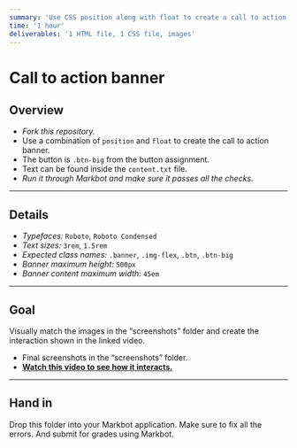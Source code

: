 ```yaml
---
summary: 'Use CSS position along with float to create a call to action banner.'
time: '1 hour'
deliverables: '1 HTML file, 1 CSS file, images'
---
```


# Call to action banner

## Overview

- *Fork this repository.*
- Use a combination of `position` and `float` to create the call to action banner.
- The button is `.btn-big` from the button assignment.
- Text can be found inside the `content.txt` file.
- *Run it through Markbot and make sure it passes all the checks.*

---

## Details

- *Typefaces:* `Roboto`, `Roboto Condensed`
- *Text sizes:* `3rem`, `1.5rem`
- *Expected class names:* `.banner`, `.img-flex`, `.btn`, `.btn-big`
- *Banner maximum height:* `500px`
- *Banner content maximum width:* `45em`

---

## Goal

Visually match the images in the “screenshots” folder and create the interaction shown in the linked video.

- Final screenshots in the “screenshots” folder.
- [**Watch this video to see how it interacts.**](https://youtu.be/1hK3pa8BilA)

---

## Hand in

Drop this folder into your Markbot application. Make sure to fix all the errors. And submit for grades using Markbot.
